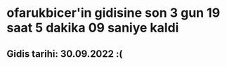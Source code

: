 # ofarukbicer'in gidisine son 3 gun 19 saat 5 dakika 09 saniye kaldi

## Gidis tarihi: 30.09.2022 :(